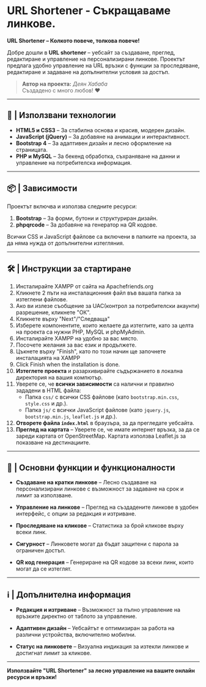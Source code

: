 # URL Shortener - Съкращаваме линкове.

**URL Shortener  – Колкото повече, толкова повече!**

Добре дошли в **URL shortener** – уебсайт за създаване, преглед, редактиране и управление на персонализирани линкове. Проектът предлага удобно управление на URL връзки с функции за проследяване, редактиране и задаване на допълнителни условия за достъп.

> **Автор на проекта:** *Деян Хабаба*                                                                                                                              
> Създадено с много любов! ❤️
---

## 🚀 | Използвани технологии

- **HTML5 и CSS3** – За стабилна основа и красив, модерен дизайн.
- **JavaScript (jQuery)** – За добавяне на анимации и интерактивност.
- **Bootstrap 4** – За адаптивен дизайн и лесно оформление на страницата.
- **PHP и MySQL** – За бекенд обработка, съхраняване на данни и управление на потребителска информация.

---

## 📦 | Зависимости

Проектът включва и използва следните ресурси:
1. **Bootstrap** – За форми, бутони и структуриран дизайн.
2. **phpqrcode** – За добавяне на генератор на QR кодове.

Всички CSS и JavaScript файлове са включени в папките на проекта, за да няма нужда от допълнителни изтегляния.

---

## 🛠️ | Инструкции за стартиране
1. Инсталирайте XAMPP от сайта на Apachefriends.org
2. Кликнете 2 пъти на инсталационния файл във вашата папка за изтеглени файлове.
3. Ако ви излезе съобщение за UAC(контрол за потребителски акаунти) разрешение, кликнете "ОК".
5. Кликнете върху "Next"/"Следваща"
4. Изберете компонентите, които желаете да изтеглите, като за целта на проекта са нужни PHP, MySQL и phpMyAdmin.
5. Инсталирайте XAMPP на удобно за вас място.
6. Посочете желания за вас език и продължете.
7. Цъкнете върху "Finish", като по този начин ще започнете инсталацията на XAMPP
8. Click Finish when the installation is done.
1. **Изтеглете проекта** и разархивирайте съдържанието в локална директория на вашия компютър.
2. Уверете се, че **всички зависимости** са налични и правилно зададени в HTML файла:
   - Папка `css/` с всички CSS файлове (като `bootstrap.min.css`, `style.css` и др.).
   - Папка `js/` с всички JavaScript файлове (като `jquery.js`, `bootstrap.min.js`, `leaflet.js` и др.).
3. **Отворете файла `index.html`** в браузъра, за да прегледате уебсайта.
4. **Преглед на картата** – Уверете се, че имате интернет връзка, за да се зареди картата от OpenStreetMap. Картата използва Leaflet.js за показване на дестинациите.

---
## 🚀 | Основни функции и функционалности

- **Създаване на кратки линкове** – Лесно създаване на персонализирани линкове с възможност за задаване на срок и лимит за използване.

- **Управление на линкове** – Преглед на създадените линкове в удобен интерфейс, с опции за редакция и изтриване.

- **Проследяване на кликове** – Статистика за брой кликове върху всеки линк.

- **Сигурност** – Линковете могат да бъдат защитени с парола за ограничен достъп.

- **QR код генерация** – Генериране на QR кодове за всеки линк, които могат да се изтеглят.


---

## ℹ️ | Допълнителна информация

- **Редакция и изтриване** – Възможност за пълно управление на връзките директно от таблото за управление.

- **Адаптивен дизайн** – Уебсайтът е оптимизиран за работа на различни устройства, включително мобилни.

- **Статус на линковете** – Визуална индикация за изтекли линкове и достигнат лимит за кликове.


---

**Използвайте "URL Shortener" за лесно управление на вашите онлайн ресурси и връзки!**